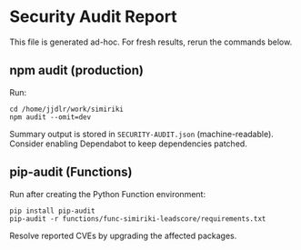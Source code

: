 # Security Audit Report

This file is generated ad-hoc. For fresh results, rerun the commands below.

## npm audit (production)

Run:

```
cd /home/jjdlr/work/simiriki
npm audit --omit=dev
```

Summary output is stored in `SECURITY-AUDIT.json` (machine-readable). Consider enabling Dependabot to keep dependencies patched.

## pip-audit (Functions)

Run after creating the Python Function environment:

```
pip install pip-audit
pip-audit -r functions/func-simiriki-leadscore/requirements.txt
```

Resolve reported CVEs by upgrading the affected packages.
